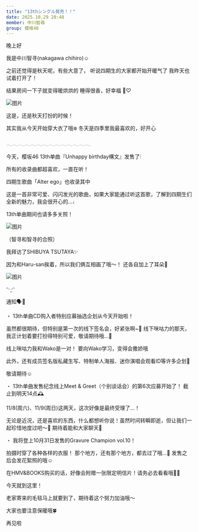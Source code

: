 ```yaml
---
title: "13thシングル発売！！"
date: 2025.10.29 20:48
member: 中川智尋
group: 樱坂46
---
```


晚上好

我是中川智寻(nakagawa chihiro)☺︎








之前还觉得是秋天呢，有些大意了，
听说四期生的大家都开始开暖气了
我昨天也试着打开了！

结果房间一下子就变得暖烘烘的
睡得很香，好幸福 🐑♡







![图片](https://sakurazaka46.com/files/14/diary/s46/blog/moblog/202510/moblOyJ4g.jpg)




这是，还是秋天打扮的时候！

其实我从今天开始穿大衣了哦❄️
冬天是四季里我最喜欢的，好开心







𓂃𓂃𓂃𓂃𓂃𓂃𓂃𓂃𓂃𓂃𓂃𓂃𓂃𓂃






今天，樱坂46 13th单曲『Unhappy birthday構文』发售了🕯

所有的收录曲都超喜欢，一直在听！





四期生歌曲「Alter ego」也收录其中

这是一首非常可爱、闪闪发光的歌曲，如果大家能通过听这首歌，了解到四期生们全新的魅力，我会很开心的…♩

13th单曲期间也请多多关照！









![图片](https://sakurazaka46.com/files/14/diary/s46/blog/moblog/202510/mobT8fsrT.jpg)

（智寻和智寻的合照）




我拜访了SHIBUYA TSUTAYA✨️

因为和Haru-san挨着，所以我们俩互相画了哦〜！ 还各自加上了耳朵🐾




![图片](https://sakurazaka46.com/files/14/diary/s46/blog/moblog/202510/mobLdFdl1.jpg)

ᵔ· ̫·ᵔ
















通知🗣💬





・ 13th单曲CD购入者特别应募抽选企划从今天开始啦！


虽然都很期待，但特别是第一次的线下签名会，好紧张啊~🫢
线下咪咕力的那天，我正计划着要打扮得特别可爱，敬请期待哦…💭

线上咪咕力我和Wako是一对！
要向Wako学习，变得会撒娇哦


此外，还有成员签名版私藏生写、特制单人海报、迷你演唱会观看ID等许多企划💨

敬请期待☺︎






・ 13th单曲发售纪念线上Meet & Greet（个别谈话会）的第6次应募开始了！
截止到明天14点🕰


11/8(周六)、11/9(周日)这两天，这次好像是最终受理了…！

无论是近况，还是喜欢的东西，什么都想听你说！虽然时间转瞬即逝，但让我们一起珍惜地度过吧〜💭
期待着能和大家聊天🦦





・ 我将登上10月31日发售的Gravure Champion vol.10！


拍摄时穿了各种各样的衣服！
那个地方，还有那个地方，都去过了哦…🤫
发售之后会发花絮照的哦☺︎

在HMV&BOOKS购买的话，好像会附赠一张限定明信片！请务必去看看哦📕✨










今天就到这里！

老家寄来的毛毯马上就要到了，期待着这个努力加油哦〜

大家也要注意保暖哦🍀





再见啦